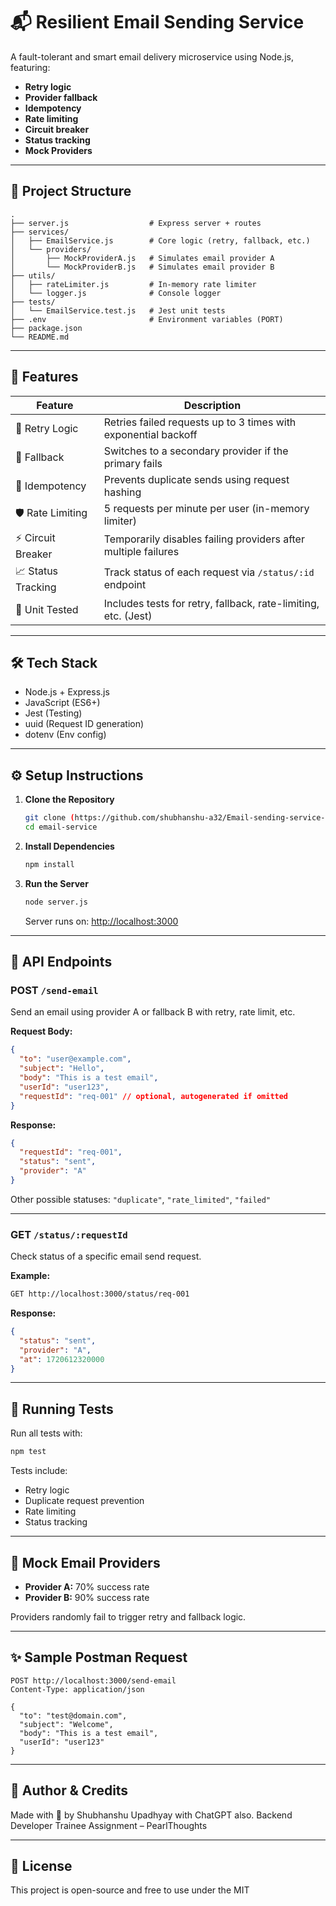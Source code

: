 # 📬 Resilient Email Sending Service

A fault-tolerant and smart email delivery microservice using Node.js, featuring:

- **Retry logic**
- **Provider fallback**
- **Idempotency**
- **Rate limiting**
- **Circuit breaker**
- **Status tracking**
- **Mock Providers**

---

## 📁 Project Structure

```
.
├── server.js                  # Express server + routes
├── services/
│   ├── EmailService.js        # Core logic (retry, fallback, etc.)
│   └── providers/
│       ├── MockProviderA.js   # Simulates email provider A
│       └── MockProviderB.js   # Simulates email provider B
├── utils/
│   ├── rateLimiter.js         # In-memory rate limiter
│   └── logger.js              # Console logger
├── tests/
│   └── EmailService.test.js   # Jest unit tests
├── .env                       # Environment variables (PORT)
├── package.json
└── README.md
```

---

## 🚀 Features

| Feature             | Description                                                            |
|---------------------|------------------------------------------------------------------------|
| 🔁 Retry Logic      | Retries failed requests up to 3 times with exponential backoff          |
| 🔄 Fallback         | Switches to a secondary provider if the primary fails                   |
| 🧠 Idempotency      | Prevents duplicate sends using request hashing                          |
| 🛡️ Rate Limiting   | 5 requests per minute per user (in-memory limiter)                      |
| ⚡ Circuit Breaker   | Temporarily disables failing providers after multiple failures          |
| 📈 Status Tracking  | Track status of each request via `/status/:id` endpoint                 |
| 🧪 Unit Tested      | Includes tests for retry, fallback, rate-limiting, etc. (Jest)          |

---

## 🛠️ Tech Stack

- Node.js + Express.js
- JavaScript (ES6+)
- Jest (Testing)
- uuid (Request ID generation)
- dotenv (Env config)

---

## ⚙️ Setup Instructions

1. **Clone the Repository**
   ```sh
   git clone (https://github.com/shubhanshu-a32/Email-sending-service-task.git)
   cd email-service
   ```

2. **Install Dependencies**
   ```sh
   npm install
   ```

3. **Run the Server**
   ```sh
   node server.js
   ```
   Server runs on: [http://localhost:3000](http://localhost:3000)

---

## 📮 API Endpoints

### POST `/send-email`

Send an email using provider A or fallback B with retry, rate limit, etc.

**Request Body:**
```json
{
  "to": "user@example.com",
  "subject": "Hello",
  "body": "This is a test email",
  "userId": "user123",
  "requestId": "req-001" // optional, autogenerated if omitted
}
```

**Response:**
```json
{
  "requestId": "req-001",
  "status": "sent",
  "provider": "A"
}
```
Other possible statuses: `"duplicate"`, `"rate_limited"`, `"failed"`

---

### GET `/status/:requestId`

Check status of a specific email send request.

**Example:**
```sh
GET http://localhost:3000/status/req-001
```

**Response:**
```json
{
  "status": "sent",
  "provider": "A",
  "at": 1720612320000
}
```

---

## 🧪 Running Tests

Run all tests with:

```sh
npm test
```

Tests include:

- Retry logic
- Duplicate request prevention
- Rate limiting
- Status tracking

---

## 🤖 Mock Email Providers

- **Provider A:** 70% success rate
- **Provider B:** 90% success rate

Providers randomly fail to trigger retry and fallback logic.

---

## ✨ Sample Postman Request

```http
POST http://localhost:3000/send-email
Content-Type: application/json

{
  "to": "test@domain.com",
  "subject": "Welcome",
  "body": "This is a test email",
  "userId": "user123"
}
```

---

## 🙋 Author & Credits

Made with 💙 by Shubhanshu Upadhyay with ChatGPT also.
Backend Developer Trainee Assignment – PearlThoughts

---

## 📄 License

This project is open-source and free to use under the MIT